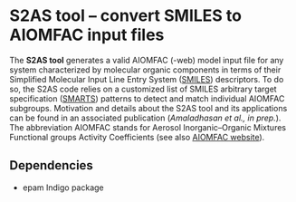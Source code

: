 # S2AS tool – convert SMILES to AIOMFAC input files

The **S2AS tool** generates a valid AIOMFAC (-web) model input file for any system characterized by molecular organic components in terms of their Simplified Molecular Input Line Entry System ([SMILES](https://en.wikipedia.org/wiki/Simplified_Molecular_Input_Line_Entry_System "SMILES")) descriptors. To do so, the S2AS code relies on a customized list of SMILES arbitrary target specification ([SMARTS](https://en.wikipedia.org/wiki/SMILES_arbitrary_target_specification "SMARTS")) patterns to detect and match individual AIOMFAC subgroups. Motivation and details about the S2AS tool and its applications can be found in an associated publication (*Amaladhasan et al., in prep.*). The abbreviation AIOMFAC stands for Aerosol Inorganic–Organic Mixtures Functional groups Activity Coefficients (see also [AIOMFAC website](https://aiomfac.lab.mcgill.ca "AIOMFAC")).

## Dependencies
- epam Indigo package
